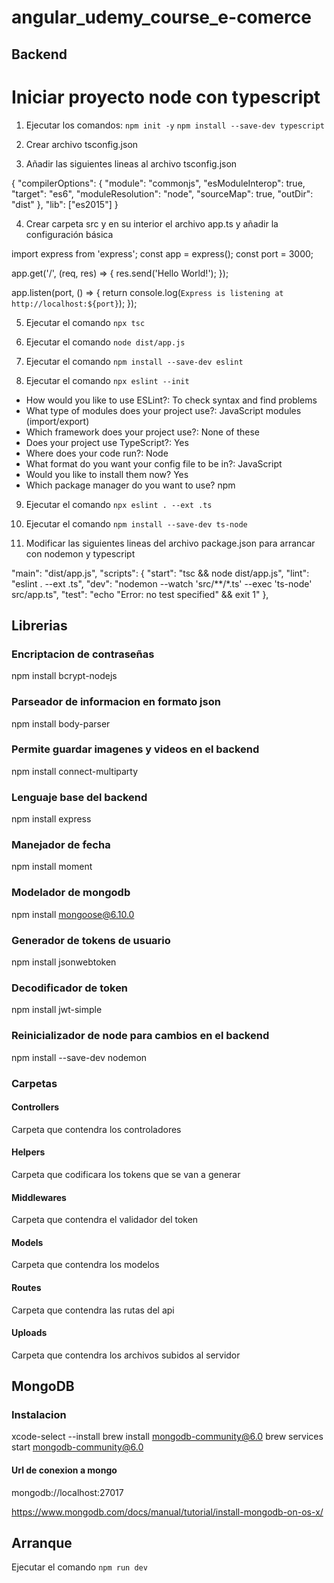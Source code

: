 # angular_udemy_course_e-comerce

## Backend

# Iniciar proyecto node con typescript

1.  Ejecutar los comandos:
`npm init -y`
`npm install --save-dev typescript`

2.  Crear archivo tsconfig.json

3.  Añadir las siguientes lineas al archivo tsconfig.json

{
  "compilerOptions": {
    "module": "commonjs",
    "esModuleInterop": true,
    "target": "es6",
    "moduleResolution": "node",
    "sourceMap": true,
    "outDir": "dist"
  },
  "lib": ["es2015"]
}

4.  Crear carpeta src y en su interior el archivo app.ts y añadir la configuración básica

import express from 'express';
const app = express();
const port = 3000;

app.get('/', (req, res) => {
  res.send('Hello World!');
});

app.listen(port, () => {
  return console.log(`Express is listening at http://localhost:${port}`);
});


5.  Ejecutar el comando `npx tsc`

6.  Ejecutar el comando `node dist/app.js`

7.  Ejecutar el comando `npm install --save-dev eslint`

8.  Ejecutar el comando `npx eslint --init`
  * How would you like to use ESLint?: To check syntax and find problems
  * What type of modules does your project use?: JavaScript modules (import/export)
  * Which framework does your project use?: None of these
  * Does your project use TypeScript?: Yes
  * Where does your code run?: Node
  * What format do you want your config file to be in?: JavaScript
  * Would you like to install them now? Yes
  * Which package manager do you want to use? npm

9.  Ejecutar el comando `npx eslint . --ext .ts`

10. Ejecutar el comando `npm install --save-dev ts-node`

11. Modificar las siguientes lineas del archivo package.json para arrancar con nodemon y typescript

  "main": "dist/app.js",
  "scripts": {
    "start": "tsc && node dist/app.js",
    "lint": "eslint . --ext .ts",
    "dev": "nodemon --watch 'src/**/*.ts' --exec 'ts-node' src/app.ts",
    "test": "echo \"Error: no test specified\" && exit 1"
  },

## Librerias
### Encriptacion de contraseñas
npm install bcrypt-nodejs

### Parseador de informacion en formato json
npm install body-parser

### Permite guardar imagenes y videos en el backend
npm install connect-multiparty

### Lenguaje base del backend
npm install express

### Manejador de fecha
npm install moment

### Modelador de mongodb
npm install mongoose@6.10.0

### Generador de tokens de usuario
npm install jsonwebtoken

### Decodificador de token
npm install jwt-simple

### Reinicializador de node para cambios en el backend
npm install --save-dev nodemon


### Carpetas

#### Controllers
Carpeta que contendra los controladores

#### Helpers
Carpeta que codificara los tokens que se van a generar

#### Middlewares
Carpeta que contendra el validador del token

#### Models
Carpeta que contendra los modelos

#### Routes
Carpeta que contendra las rutas del api

#### Uploads
Carpeta que contendra los archivos subidos al servidor

## MongoDB
### Instalacion

xcode-select --install
brew install mongodb-community@6.0
brew services start mongodb-community@6.0

#### Url de conexion a mongo
mongodb://localhost:27017

https://www.mongodb.com/docs/manual/tutorial/install-mongodb-on-os-x/


## Arranque
Ejecutar el comando `npm run dev`